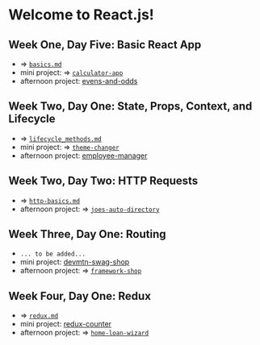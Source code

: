 # Welcome to React.js! 

## Week One, Day Five: Basic React App
- => [`basics.md`](https://github.com/kale-stew/devmtn-notes/blob/master/React.js/basics.md)
- mini project: => [`calculator-app`](https://github.com/kale-stew/devmtn-notes/tree/master/React.js/calculator-app)
- afternoon project: [evens-and-odds](https://github.com/DevMountain/showcase)

## Week Two, Day One: State, Props, Context, and Lifecycle
- => [`lifecycle_methods.md`](https://github.com/kale-stew/devmtn-notes/blob/master/React.js/lifecycle_methods.md)
- mini project: => [`theme-changer`](https://github.com/kale-stew/devmtn-notes/tree/master/React.js/theme-changer)
- afternoon project: [employee-manager](https://github.com/DevMountain/employee-manager)

## Week Two, Day Two: HTTP Requests
- => [`http-basics.md`](https://github.com/kale-stew/devmtn-notes/blob/master/React.js/http-basics.md)
- afternoon project: => [`joes-auto-directory`](https://github.com/kale-stew/devmtn-notes/tree/master/React.js/joes-auto-directory)

## Week Three, Day One: Routing
- `... to be added...`
- mini project: [devmtn-swag-shop](https://github.com/DevMountain/react-routing)
- afternoon project: => [`framework-shop`](https://github.com/kale-stew/devmtn-notes/tree/master/React.js/framework-shop)

## Week Four, Day One: Redux
- => [`redux.md`](https://github.com/kale-stew/devmtn-notes/blob/master/React.js/redux.md)
- mini project: [redux-counter](https://github.com/DevMountain/redux-counter)
- afternoon project: => [`home-loan-wizard`](https://github.com/kale-stew/devmtn-notes/tree/master/React.js/home-loan-wizard)